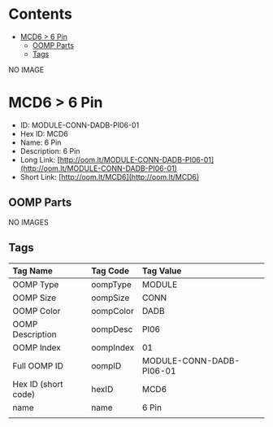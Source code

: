 



Contents
========

* [MCD6 > 6 Pin](#mcd6--6-pin)
	* [OOMP Parts](#oomp-parts)
	* [Tags](#tags)
  
NO IMAGE  
# MCD6 > 6 Pin

- ID: MODULE-CONN-DADB-PI06-01
- Hex ID: MCD6
- Name: 6 Pin
- Description: 6 Pin
- Long Link: [http://oom.lt/MODULE-CONN-DADB-PI06-01](http://oom.lt/MODULE-CONN-DADB-PI06-01)
- Short Link: [http://oom.lt/MCD6](http://oom.lt/MCD6)

## OOMP Parts
  
NO IMAGES  
## Tags
  

|Tag Name|Tag Code|Tag Value|
| :--- | :--- | :--- |
|OOMP Type|oompType|MODULE|
|OOMP Size|oompSize|CONN|
|OOMP Color|oompColor|DADB|
|OOMP Description|oompDesc|PI06|
|OOMP Index|oompIndex|01|
|Full OOMP ID|oompID|MODULE-CONN-DADB-PI06-01|
|Hex ID (short code)|hexID|MCD6|
|name|name|6 Pin|
||||
